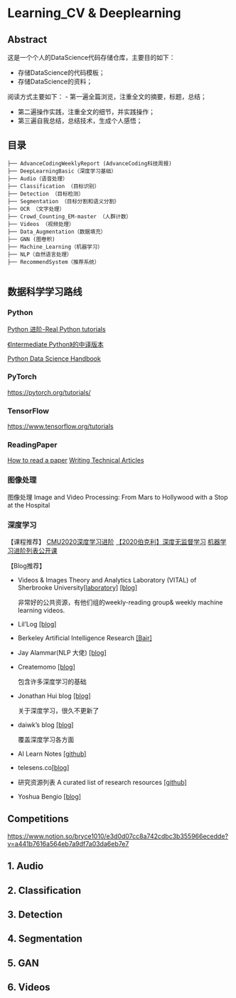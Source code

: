 # Learning_CV & Deeplearning


## Abstract  
这是一个个人的DataScience代码存储仓库，主要目的如下：
- 存储DataScience的代码模板；
- 存储DataScience的资料；

阅读方式主要如下：  - 第一遍全篇浏览，注重全文的摘要，标题，总结；  
- 第二遍操作实践，注重全文的细节，并实践操作；  
- 第三遍自我总结，总结技术，生成个人感悟；   



## 目录

```
├── AdvanceCodingWeeklyReport (AdvanceCoding科技周报)
├── DeepLearningBasic（深度学习基础）
├── Audio（语音处理）
├── Classification （目标识别）
├── Detection （目标检测）
├── Segmentation （目标分割和语义分割）
├── OCR （文字处理）
├── Crowd_Counting_EM-master （人群计数）
├── Videos （视频处理）
├── Data_Augmentation（数据填充）
├── GNN (图卷积)
├── Machine_Learning（机器学习）
├── NLP（自然语言处理）
├── RecommendSystem（推荐系统）


```

## 数据科学学习路线


### Python
 [Python 进阶-Real Python tutorials](https://realpython.com/)

[《Intermediate Python》的中译版本](https://docs.pythontab.com/interpy/)

[Python Data Science Handbook](https://jakevdp.github.io/PythonDataScienceHandbook/)


### PyTorch
https://pytorch.org/tutorials/


### TensorFlow
https://www.tensorflow.org/tutorials


### ReadingPaper
[How to read a paper](https://blizzard.cs.uwaterloo.ca/keshav/home/Papers/data/07/paper-reading.pdf)
[Writing Technical Articles](https://www.cs.columbia.edu/~hgs/etc/writing-style.html)



### 图像处理
 图像处理 Image and Video Processing: From Mars to Hollywood with a Stop at the Hospital 




### 深度学习

【课程推荐】
[CMU2020深度学习进阶](https://andrejristeski.github.io/10707-S20/)
[【2020伯克利】深度无监督学习](https://www.bilibili.com/read/cv5039524)
[机器学习进阶列表公开课](https://www.reddit.com/r/MachineLearning/comments/fdw0ax/d_advanced_courses_update/)

【Blog推荐】

- Videos & Images Theory and Analytics Laboratory (VITAL) of  Sherbrooke University[[laboratory]](http://vital.dinf.usherbrooke.ca/)  [[blog]]( https://vitalab.github.io/) 

  非常好的公共资源，有他们组的weekly-reading group& weekly machine learning videos.  

- Lil’Log  [[blog]](https://lilianweng.github.io/lil-log/)

- Berkeley Artificial Intelligence Research  [[Bair]](https://bair.berkeley.edu/blog/)

- Jay Alammar(NLP 大佬)  [[blog]](https://jalammar.github.io/)  

- Createmomo  [[blog]](https://createmomo.github.io/)  

  包含许多深度学习的基础

- Jonathan Hui blog  [[blog]](https://jhui.github.io/)  

  关于深度学习，很久不更新了  

- daiwk’s blog  [[blog]](https://daiwk.github.io/)

  覆盖深度学习各方面

- AI Learn Notes  [[github]](https://github.com/Jackpopc/aiLearnNotes)

- telesens.co[[blog]](http://www.telesens.co/)

- 研究资源列表 A curated list of research resources [[github]](https://github.com/zsdonghao/research-and-coding)   

- Yoshua Bengio [[blog]](https://yoshuabengio.org/)  




## Competitions
https://www.notion.so/bryce1010/e3d0d07cc8a742cdbc3b355966ecedde?v=a441b7616a564eb7a9df7a03da6eb7e7






## 1. Audio


## 2. Classification


## 3. Detection


## 4. Segmentation


## 5. GAN


## 6. Videos
